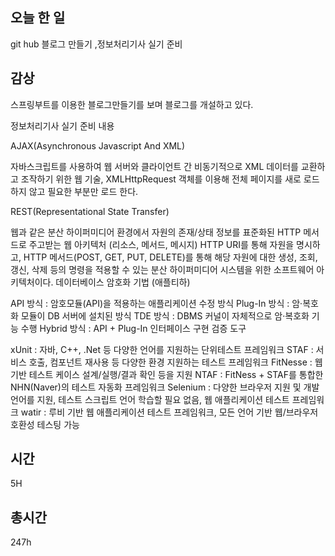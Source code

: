 ## 오늘 한 일
git hub 블로그 만들기 ,정보처리기사 실기 준비

## 감상

스프링부트를 이용한 블로그만들기를 보며 블로그를 개설하고 있다.

정보처리기사 실기 준비 내용

AJAX(Asynchronous Javascript And XML)

자바스크립트를 사용하여 웹 서버와 클라이언트 간 비동기적으로 XML 데이터를 교환하고 조작하기 위한 웹 기술, XMLHttpRequest 객체를 이용해 전체 페이지를 새로 로드하지 않고 필요한 부분만 로드 한다.

REST(Representational State Transfer)

웹과 같은 분산 하이퍼미디어 환경에서 자원의 존재/상태 정보를 표준화된 HTTP 메서드로 주고받는 웹 아키텍처 (리소스, 메서드, 메시지)
HTTP URI를 통해 자원을 명시하고, HTTP 메서드(POST, GET, PUT, DELETE)를 통해 해당 자원에 대한 생성, 조회, 갱신, 삭제 등의 명령을 적용할 수 있는 분산 하이퍼미디어 시스템을 위한 소프트웨어 아키텍처이다.
데이터베이스 암호화 기법 (애플티하)

API 방식 : 암호모듈(API)을 적용하는 애플리케이션 수정 방식
Plug-In 방식 : 암·복호화 모듈이 DB 서버에 설치된 방식
TDE 방식 : DBMS 커널이 자체적으로 암·복호화 기능 수행
Hybrid 방식 : API + Plug-In
인터페이스 구현 검증 도구

xUnit : 자바, C++, .Net 등 다양한 언어를 지원하는 단위테스트 프레임워크
STAF : 서비스 호출, 컴포넌트 재사용 등 다양한 환경 지원하는 테스트 프레임워크
FitNesse : 웹 기반 테스트 케이스 설계/실행/결과 확인 등을 지원
NTAF : FitNess + STAF를 통합한 NHN(Naver)의 테스트 자동화 프레임워크
Selenium : 다양한 브라우저 지원 및 개발언어를 지원, 테스트 스크립트 언어 학습할 필요 없음, 웹 애플리케이션 테스트 프레임워크
watir : 루비 기반 웹 애플리케이션 테스트 프레임워크, 모든 언어 기반 웹/브라우저 호환성 테스팅 가능
## 시간 

5H

## 총시간

247h
